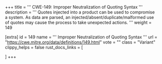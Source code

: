 +++
title = '''
CWE-149: Improper Neutralization of Quoting Syntax
'''
description	= '''
Quotes injected into a product can be used to compromise a system. As data are parsed, an injected/absent/duplicate/malformed use of quotes may cause the process to take unexpected actions.
'''
weight = 149

[extra]
id = 149
name = '''
Improper Neutralization of Quoting Syntax
'''
url = "https://cwe.mitre.org/data/definitions/149.html"
vote = ""
class = "Variant"
clippy_helps = false
rust_docs_links = [
	
]
+++
